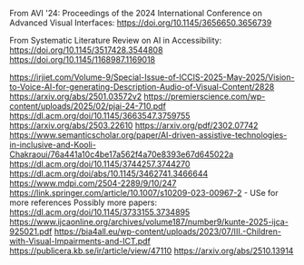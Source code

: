 

From AVI '24: Proceedings of the 2024 International Conference on Advanced Visual Interfaces:
https://doi.org/10.1145/3656650.3656739

From Systematic Literature Review on AI in Accessibility:
https://doi.org/10.1145/3517428.3544808 
https://doi.org/10.1145/1168987.1169018


https://irjiet.com/Volume-9/Special-Issue-of-ICCIS-2025-May-2025/Vision-to-Voice-AI-for-generating-Description-Audio-of-Visual-Content/2828
https://arxiv.org/abs/2501.03572v2
https://premierscience.com/wp-content/uploads/2025/02/pjai-24-710.pdf
https://dl.acm.org/doi/10.1145/3663547.3759755
https://arxiv.org/abs/2503.22610
https://arxiv.org/pdf/2302.07742
https://www.semanticscholar.org/paper/AI-driven-assistive-technologies-in-inclusive-and-Kooli-Chakraoui/76a441a10c4be17a562f4a70e8393e67d645022a
https://dl.acm.org/doi/10.1145/3744257.3744270
https://dl.acm.org/doi/abs/10.1145/3462741.3466644
https://www.mdpi.com/2504-2289/9/10/247
https://link.springer.com/article/10.1007/s10209-023-00967-2 - USe for more references
Possibly more papers: https://dl.acm.org/doi/10.1145/3733155.3734895
https://www.ijcaonline.org/archives/volume187/number9/kunte-2025-ijca-925021.pdf
https://bia4all.eu/wp-content/uploads/2023/07/III.-Children-with-Visual-Impairments-and-ICT.pdf
https://publicera.kb.se/ir/article/view/47110
https://arxiv.org/abs/2510.13914
